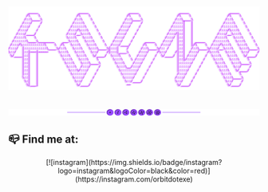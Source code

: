 <div align="center">
  <img src="imgs/classKsune.png">
  <br><br><br>
  <img src="imgs/separator.png">
</div>

## 📪 Find me at:
<div align="center">
[![instagram](https://img.shields.io/badge/instagram?logo=instagram&logoColor=black&color=red)](https://instagram.com/orbitdotexe)
